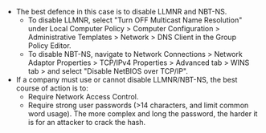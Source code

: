 - The best defence in this case is to disable LLMNR and NBT-NS.
	- To disable LLMNR, select "Turn OFF Multicast Name Resolution" under Local Computer Policy > Computer Configuration > Administrative Templates > Network > DNS Client in the Group Policy Editor.
	- To disable NBT-NS, navigate to Network Connections > Network Adaptor Properties > TCP/IPv4 Properties > Advanced tab > WINS tab > and select "Disable NetBIOS over TCP/IP".
- If a company must use or cannot disable LLMNR/NBT-NS, the best course of action is to:
	- Require Network Access Control.
	- Require strong user passwords (>14 characters, and limit common word usage). The more complex and long the password, the harder it is for an attacker to crack the hash.
